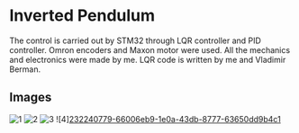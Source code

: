 # Inverted Pendulum
The control is carried out by STM32 through LQR controller and PID controller. Omron encoders and Maxon motor were used. All the mechanics and electronics were made by me. LQR code is written by me and Vladimir Berman.
## Images
![1](https://user-images.githubusercontent.com/115483849/232240736-2d01d2de-65f2-4b1f-a7de-43b7d3e91d39.jpg)
![2](https://user-images.githubusercontent.com/115483849/232240765-e2c0ec23-cc31-4877-9744-c4e6f6b10095.jpg)
![3](https://user-images.githubusercontent.com/115483849/232240775-e1a48c7d-3a06-4136-bd33-9ffcba2c496e.jpg)
![4][232240779-66006eb9-1e0a-43db-8777-63650dd9b4c1](https://github.com/ArtBazh/Inverted-Pendulum/assets/115483849/5a02af84-a8ed-4666-9b6a-6aeb5a5d000a)
